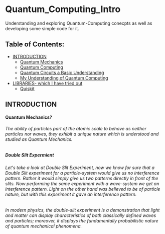 # Quantum_Computing_Intro
Understanding and exploring Quantum-Computing conecpts as well as developing some simple code for it.

## Table of Contents:

<!-- MarkdownTOC depth=4 -->
- [INTRODUCTION](#introduction)
    - [Quantum Mechanics](#quantum-mechanics)
    - [Quantum Computing](#quantum-computing)
    - [Quantum Circuits a Basic Understanding](#quantum-circuit-basics)
    - [My Understanding of Quantum Computing](#my-understanding-of-quantum-computing)
- [LIBRARIES- which I have tried out](#libraries)
    - [Quiskit](#quiskit)
    <!--- - [Yao.jl](#yao-jl) --->
    <!--- - [Cirq](#cirq) --->
    <!--- - [Strawberryfields](#strawberryfields) --->
    <!--- - [PyQuil](#pyquil) --->
<!-- /MarkdownTOC -->
<!--- comment example ---> 
<a name="introduction"></a>
## INTRODUCTION

<a name="quantum-mechanics"></a>
#### Quantum Mechanics?

###### The ability of particles part of the atomic scale to behave as neither particles nor waves, they exhibit a unique nature which is understood and studied as Quantum Mechanics. 

##### Double Slit Expermient
###### Let's take a look at Double Slit Experiment, now we know for sure that a Double Slit experiment for a particle-system would give us no interference pattern. Rather it would simply give us two patterns directly in front of the slits. Now performing the same experiment with a wave-system we get an interference pattern. Light on the other hand was believed to be of particle nature, but with this experiment it gave an interference pattern.

###### In modern physics, the double-slit experiment is a demonstration that light and matter can display characteristics of both classically defined waves and particles; moreover, it displays the fundamentally probabilistic nature of quantum mechanical phenomena.
